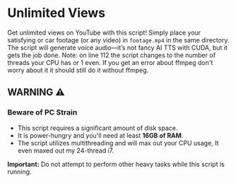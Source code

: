 # Unlimited Views

Get unlimited views on YouTube with this script! Simply place your satisfying or car footage (or any video) in `footage.mp4` in the same directory. The script will generate voice audio—it’s not fancy AI TTS with CUDA, but it gets the job done.
Note: on line 112 the script changes to the number of threads your CPU has or 1 even.
If you get an error about ffmpeg don't worry about it it should still do it without ffmpeg.

## WARNING ⚠️

### Beware of PC Strain
- This script requires a significant amount of disk space.
- It is power-hungry and you'll need at least **16GB of RAM**.
- The script utilizes multithreading and will max out your CPU usage, It even maxed out my 24-thread i7.

**Important:** Do not attempt to perform other heavy tasks while this script is running.
